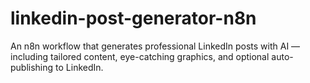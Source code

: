 # linkedin-post-generator-n8n
An n8n workflow that generates professional LinkedIn posts with AI — including tailored content, eye-catching graphics, and optional auto-publishing to LinkedIn.
